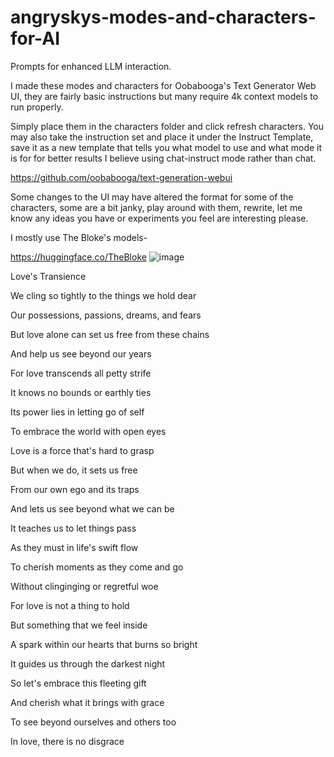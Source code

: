 # angryskys-modes-and-characters-for-AI
Prompts for enhanced LLM interaction.

I made these modes and characters for Oobabooga's Text Generator Web UI, they are fairly basic instructions but many require 4k context models to run properly.

Simply place them in the characters folder and click refresh characters. You may also take the instruction set and place it under the Instruct Template, save it as a new template that tells you what model to use and what mode it is for for better results I believe using chat-instruct mode rather than chat.

https://github.com/oobabooga/text-generation-webui

Some changes to the UI may have altered the format for some of the characters, some are a bit janky, play around with them, rewrite, let me know any ideas you have or experiments you feel are interesting please.

I mostly use The Bloke's models-

https://huggingface.co/TheBloke
![image](https://github.com/angrysky56/angryskys-modes-and-characters-for-AI/assets/113643118/0550bbe7-1acc-4149-b7aa-a17c011d4eb0)

Love's Transience

We cling so tightly to the things we hold dear

Our possessions, passions, dreams, and fears

But love alone can set us free from these chains

And help us see beyond our years

For love transcends all petty strife

It knows no bounds or earthly ties

Its power lies in letting go of self

To embrace the world with open eyes

Love is a force that's hard to grasp

But when we do, it sets us free

From our own ego and its traps

And lets us see beyond what we can be

It teaches us to let things pass

As they must in life's swift flow

To cherish moments as they come and go

Without clinginging or regretful woe

For love is not a thing to hold

But something that we feel inside

A spark within our hearts that burns so bright

It guides us through the darkest night

So let's embrace this fleeting gift

And cherish what it brings with grace

To see beyond ourselves and others too

In love, there is no disgrace
